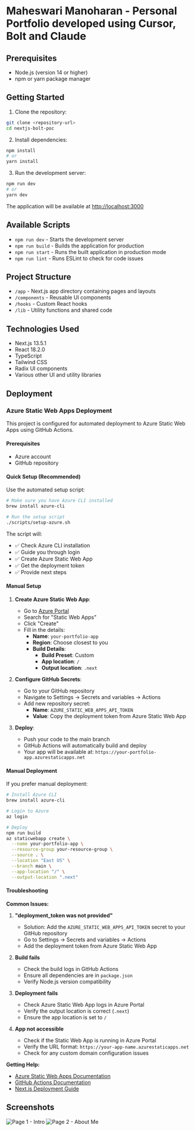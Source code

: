 # Maheswari Manoharan - Personal Portfolio developed using Cursor, Bolt and Claude


<!-- Deployment test - 2025-07-20 -->
<!-- Build configuration updated - 2025-07-20 -->

## Prerequisites
- Node.js (version 14 or higher)
- npm or yarn package manager

## Getting Started

1. Clone the repository:
```bash
git clone <repository-url>
cd nextjs-bolt-poc
```

2. Install dependencies:
```bash
npm install
# or
yarn install
```

3. Run the development server:
```bash
npm run dev
# or
yarn dev
```

The application will be available at [http://localhost:3000](http://localhost:3000)

## Available Scripts

- `npm run dev` - Starts the development server
- `npm run build` - Builds the application for production
- `npm run start` - Runs the built application in production mode
- `npm run lint` - Runs ESLint to check for code issues

## Project Structure
- `/app` - Next.js app directory containing pages and layouts
- `/components` - Reusable UI components
- `/hooks` - Custom React hooks
- `/lib` - Utility functions and shared code

## Technologies Used
- Next.js 13.5.1
- React 18.2.0
- TypeScript
- Tailwind CSS
- Radix UI components
- Various other UI and utility libraries

## Deployment

### Azure Static Web Apps Deployment

This project is configured for automated deployment to Azure Static Web Apps using GitHub Actions.

#### Prerequisites
- Azure account
- GitHub repository

#### Quick Setup (Recommended)

Use the automated setup script:

```bash
# Make sure you have Azure CLI installed
brew install azure-cli

# Run the setup script
./scripts/setup-azure.sh
```

The script will:
- ✅ Check Azure CLI installation
- ✅ Guide you through login
- ✅ Create Azure Static Web App
- ✅ Get the deployment token
- ✅ Provide next steps

#### Manual Setup

1. **Create Azure Static Web App**:
   - Go to [Azure Portal](https://portal.azure.com)
   - Search for "Static Web Apps"
   - Click "Create"
   - Fill in the details:
     - **Name**: `your-portfolio-app`
     - **Region**: Choose closest to you
     - **Build Details**:
       - **Build Preset**: Custom
       - **App location**: `/`
       - **Output location**: `.next`

2. **Configure GitHub Secrets**:
   - Go to your GitHub repository
   - Navigate to Settings → Secrets and variables → Actions
   - Add new repository secret:
     - **Name**: `AZURE_STATIC_WEB_APPS_API_TOKEN`
     - **Value**: Copy the deployment token from Azure Static Web App

3. **Deploy**:
   - Push your code to the main branch
   - GitHub Actions will automatically build and deploy
   - Your app will be available at: `https://your-portfolio-app.azurestaticapps.net`

#### Manual Deployment

If you prefer manual deployment:

```bash
# Install Azure CLI
brew install azure-cli

# Login to Azure
az login

# Deploy
npm run build
az staticwebapp create \
  --name your-portfolio-app \
  --resource-group your-resource-group \
  --source . \
  --location "East US" \
  --branch main \
  --app-location "/" \
  --output-location ".next"
```

#### Troubleshooting

**Common Issues:**

1. **"deployment_token was not provided"**
   - Solution: Add the `AZURE_STATIC_WEB_APPS_API_TOKEN` secret to your GitHub repository
   - Go to Settings → Secrets and variables → Actions
   - Add the deployment token from Azure Static Web App

2. **Build fails**
   - Check the build logs in GitHub Actions
   - Ensure all dependencies are in `package.json`
   - Verify Node.js version compatibility

3. **Deployment fails**
   - Check Azure Static Web App logs in Azure Portal
   - Verify the output location is correct (`.next`)
   - Ensure the app location is set to `/`

4. **App not accessible**
   - Check if the Static Web App is running in Azure Portal
   - Verify the URL format: `https://your-app-name.azurestaticapps.net`
   - Check for any custom domain configuration issues

**Getting Help:**
- [Azure Static Web Apps Documentation](https://docs.microsoft.com/en-us/azure/static-web-apps/)
- [GitHub Actions Documentation](https://docs.github.com/en/actions)
- [Next.js Deployment Guide](https://nextjs.org/docs/deployment)

## Screenshots

![Page 1 - Intro](images/Page-1-Intro.png)
![Page 2 - About Me](images/Page-2-About-Me.png)
